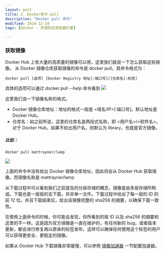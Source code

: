 ```yaml
---
layout: post
title: 2. Docker命令-pull 
description: "Docker pull 命令"
modified: 2014-12-24
tags: [Docker - 开源的应用容器引擎]

---
```


### 获取镜像

Docker Hub 上有大量的高质量的镜像可以用，这里我们就说一下怎么获取这些镜像。
从 Docker 镜像仓库获取镜像的命令是 docker pull。其命令格式为：
```
docker pull [选项] [Docker Registry 地址[:端口号]/]仓库名[:标签]
```
具体的选项可以通过 docker pull --help 命令看到
![](http://www.foyiwo.com/server/../Public/Uploads/2019-04-30/5cc85c995d8cb.png)

这里我们说一下镜像名称的格式。
- Docker 镜像仓库地址：地址的格式一般是 <域名/IP>[:端口号]。默认地址是 Docker Hub。
- 仓库名：如之前所说，这里的仓库名是两段式名称，即 <用户名>/<软件名>。对于 Docker Hub，如果不给出用户名，则默认为 library，也就是官方镜像。

##### 比如：
```
docker pull mattrayner/lamp
```

![](http://www.foyiwo.com/server/../Public/Uploads/2019-04-30/5cc86227c3589.png)

上面的命令中没有给出 Docker 镜像仓库地址，因此将会从 Docker Hub 获取镜像。而镜像名称是 mattrayner/lamp

从下载过程中可以看到我们之前提及的分层存储的概念，镜像是由多层存储所构成。下载也是一层层的去下载，并非单一文件。下载过程中给出了每一层的 ID 的前 12 位。并且下载结束后，给出该镜像完整的 sha256 的摘要，以确保下载一致性。

在使用上面命令的时候，你可能会发现，你所看到的层 ID 以及 sha256 的摘要和这里的不一样。这是因为官方镜像是一直在维护的，有任何新的 bug，或者版本更新，都会进行修复再以原来的标签发布，这样可以确保任何使用这个标签的用户可以获得更安全、更稳定的镜像。

如果从 Docker Hub 下载镜像非常缓慢，可以参照 [镜像加速器](https://yeasy.gitbooks.io/docker_practice/install/mirror.html "镜像加速器") 一节配置加速器。









